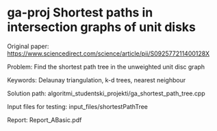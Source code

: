 # ga-proj Shortest paths in intersection graphs of unit disks

Original paper: https://www.sciencedirect.com/science/article/pii/S092577211400128X

Problem: Find the shortest path tree in the unweighted unit disc graph

Keywords: Delaunay triangulation, k-d trees, nearest neighbour

Solution path: algoritmi_studentski_projekti/ga_shortest_path_tree.cpp

Input files for testing: input_files/shortestPathTree

Report: Report_ABasic.pdf

